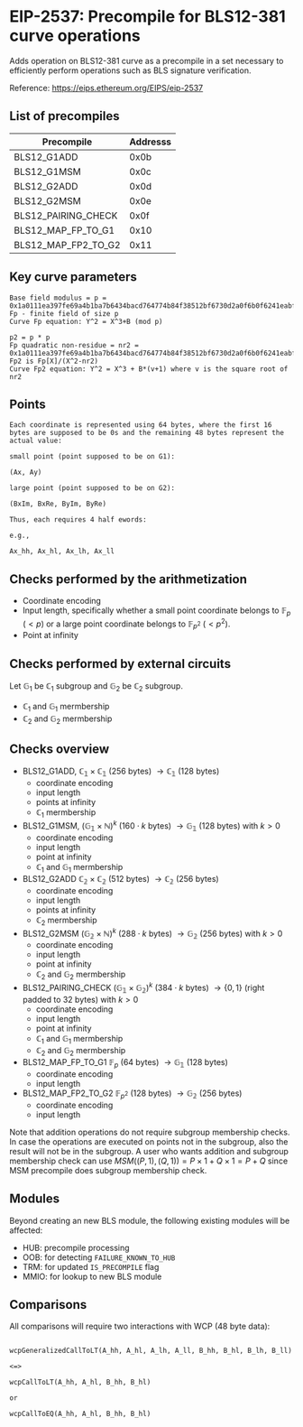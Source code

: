# EIP-2537: Precompile for BLS12-381 curve operations  
Adds operation on BLS12-381 curve as a precompile in a set necessary to efficiently perform operations such as BLS signature verification.

Reference: https://eips.ethereum.org/EIPS/eip-2537

## List of precompiles

| Precompile              | Addresss |
|-------------------------|----------|
| BLS12_G1ADD             | 0x0b     |
| BLS12_G1MSM             | 0x0c     |
| BLS12_G2ADD             | 0x0d     |
| BLS12_G2MSM             | 0x0e     |
| BLS12_PAIRING_CHECK     | 0x0f     |
| BLS12_MAP_FP_TO_G1      | 0x10     |
| BLS12_MAP_FP2_TO_G2     | 0x11     |

## Key curve parameters

```
Base field modulus = p = 0x1a0111ea397fe69a4b1ba7b6434bacd764774b84f38512bf6730d2a0f6b0f6241eabfffeb153ffffb9feffffffffaaab
Fp - finite field of size p
Curve Fp equation: Y^2 = X^3+B (mod p)

p2 = p * p
Fp quadratic non-residue = nr2 = 0x1a0111ea397fe69a4b1ba7b6434bacd764774b84f38512bf6730d2a0f6b0f6241eabfffeb153ffffb9feffffffffaaaa
Fp2 is Fp[X]/(X^2-nr2)
Curve Fp2 equation: Y^2 = X^3 + B*(v+1) where v is the square root of nr2
```

## Points

```
Each coordinate is represented using 64 bytes, where the first 16 bytes are supposed to be 0s and the remaining 48 bytes represent the actual value:

small point (point supposed to be on G1):

(Ax, Ay)

large point (point supposed to be on G2):

(BxIm, BxRe, ByIm, ByRe)

Thus, each requires 4 half ewords:

e.g.,

Ax_hh, Ax_hl, Ax_lh, Ax_ll

```

## Checks performed by the arithmetization
- Coordinate encoding
- Input length, specifically whether a small point coordinate belongs to $\mathbb{F}_p$ ($< p$) or a large point coordinate belongs to $\mathbb{F}_{p^2}$ ($< p^2$).
- Point at infinity

## Checks performed by external circuits

Let $\mathbb{G}_1$ be $\mathbb{C}_1$ subgroup and $\mathbb{G}_2$ be $\mathbb{C}_2$ subgroup.

- $\mathbb{C}_1$ and $\mathbb{G}_1$ mermbership
- $\mathbb{C}_2$ and $\mathbb{G}_2$ mermbership

## Checks overview

- BLS12_G1ADD,  $\mathbb{C_1} \times \mathbb{C_1}$ (256 bytes) $\rightarrow \mathbb{C_1}$ (128 bytes)
    * coordinate encoding
    * input length
    * points at infinity
    * $\mathbb{C}_1$ mermbership         
- BLS12_G1MSM, $(\mathbb{G_1} \times \mathbb{N})^k$ ($160 \cdot k$ bytes) $\rightarrow \mathbb{G_1}$ (128 bytes) with $k > 0$
    * coordinate encoding
    * input length
    * point at infinity
    * $\mathbb{C}_1$ and $\mathbb{G}_1$ mermbership        
- BLS12_G2ADD $\mathbb{C_2} \times \mathbb{C_2}$ (512 bytes) $\rightarrow \mathbb{C_2}$ (256 bytes)
    * coordinate encoding
    * input length
    * points at infinity
    * $\mathbb{C}_2$ mermbership              
- BLS12_G2MSM $(\mathbb{G_2} \times \mathbb{N})^k$ ($288 \cdot k$ bytes) $\rightarrow \mathbb{G_2}$ (256 bytes) with $k > 0$         
    * coordinate encoding
    * input length
    * point at infinity
    * $\mathbb{C}_2$ and $\mathbb{G}_2$ mermbership 
- BLS12_PAIRING_CHECK $(\mathbb{G_1} \times \mathbb{G_2})^k$ ($384 \cdot k$ bytes) $\rightarrow \{0,1\}$ (right padded to 32 bytes) with $k > 0$    
    * coordinate encoding
    * input length
    * point at infinity
    * $\mathbb{C}_1$ and $\mathbb{G}_1$ mermbership   
    * $\mathbb{C}_2$ and $\mathbb{G}_2$ mermbership 
- BLS12_MAP_FP_TO_G1 $\mathbb{F}_p$ (64 bytes) $\rightarrow \mathbb{G_1}$ (128 bytes)
    * coordinate encoding
    * input length
- BLS12_MAP_FP2_TO_G2 $\mathbb{F}_{p^2}$ (128 bytes) $\rightarrow \mathbb{G_2}$ (256 bytes)
    * coordinate encoding
    * input length 

Note that addition operations do not require subgroup membership checks. 
In case the operations are executed on points not in the subgroup, also the result will not be in the subgroup.
A user who wants addition and subgroup membership check can use $MSM((P,1),(Q,1))=P \times 1 + Q \times 1 = P + Q$ since MSM precompile does subgroup membership check.

## Modules

Beyond creating an new BLS module, the following existing modules will be affected:

- HUB:  precompile processing
- OOB:  for detecting `FAILURE_KNOWN_TO_HUB`
- TRM:  for updated `IS_PRECOMPILE` flag
- MMIO: for lookup to new BLS module

## Comparisons

All comparisons will require two interactions with WCP (48 byte data):

```

wcpGeneralizedCallToLT(A_hh, A_hl, A_lh, A_ll, B_hh, B_hl, B_lh, B_ll)

<=>

wcpCallToLT(A_hh, A_hl, B_hh, B_hl)

or 

wcpCallToEQ(A_hh, A_hl, B_hh, B_hl)


```



